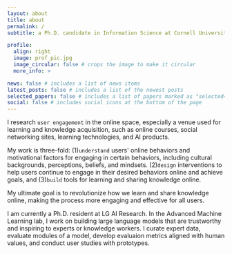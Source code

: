 ```yaml
---
layout: about
title: about
permalink: /
subtitle: a Ph.D. candidate in Information Science at Cornell University

profile:
  align: right
  image: prof_pic.jpg
  image_circular: false # crops the image to make it circular
  more_info: >

news: false # includes a list of news items
latest_posts: false # includes a list of the newest posts
selected_papers: false # includes a list of papers marked as "selected={true}"
social: false # includes social icons at the bottom of the page
---
```


I research `user engagement` in the online space, especially a venue used for learning and knowledge acquisition, such as online courses, social networking sites, learning technologies, and AI products. 

My work is three-fold:
(1)`understand` users' online behaviors and motivational factors for engaging in certain behaviors, including cultural backgrounds, perceptions, beliefs, and mindsets.
(2)`design` interventions to help users continue to engage in their desired behaviors online and achieve goals, and
(3)`build` tools for learning and sharing knowledge online.

My ultimate goal is to revolutionize how we learn and share knowledge online, making the process more engaging and effective for all users.

I am currently a Ph.D. resident at LG AI Research. In the Advanced Machine Learning lab, I work on building large language models that are trustworthy and inspiring to experts or knowledge workers. I curate expert data, evaluate modules of a model, develop evaluaion metrics aligned with human values, and conduct user studies with prototypes.  
